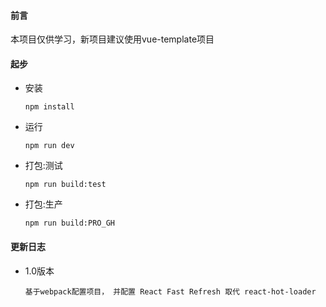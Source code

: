 #### 前言 
本项目仅供学习，新项目建议使用vue-template项目


#### 起步
 - 安装 
    
    `
        npm install 
    `
 -  运行 

    `
        npm run dev
    `
 -  打包:测试

    `
        npm run build:test
    `
 -  打包:生产

    `
        npm run build:PRO_GH
    `

#### 更新日志
- 1.0版本
    
    `
        基于webpack配置项目， 并配置 React Fast Refresh 取代 react-hot-loader 
    `